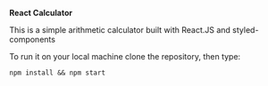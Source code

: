 **React Calculator**

This is a simple arithmetic calculator built with React.JS and styled-components

To run it on your local machine clone the repository, then type:

```
npm install && npm start

```

